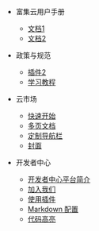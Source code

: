 * 富集云用户手册
  * [文档1](用户手册/quickstart.md)
  * [文档2](用户手册/quickstart.md)

* 政策与规范
  * [插件2](政策与规范/quickstart.md)
  * [学习教程](政策与规范/quickstart.md)

* 云市场
  * [快速开始](云市场/quickstart.md)
  * [多页文档](云市场/more-pages.md)
  * [定制导航栏](云市场/custom-navbar.md)
  * [封面](云市场/cover.md)

* 开发者中心
  * [开发者中心平台简介](开发者中心/开发者中心平台简介.md)
  * [加入我们](开发者中心/加入我们.md)
  * [使用插件](开发者中心/plugins.md)
  * [Markdown 配置](开发者中心/markdown.md)
  * [代码高亮](开发者中心/language-highlight.md)
